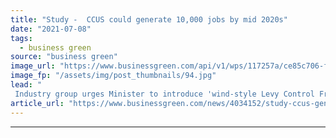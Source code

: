 ```yaml
---
title: "Study -  CCUS could generate 10,000 jobs by mid 2020s"
date: "2021-07-08"
tags: 
  - business green
source: "business green"
image_url: "https://www.businessgreen.com/api/v1/wps/117257a/ce85c706-f1fb-4a93-a636-16b91164e064/6/JW-20191121-0053-scaled-185x114.jpg"
image_fp: "/assets/img/post_thumbnails/94.jpg"
lead: "
 Industry group urges Minister to introduce 'wind-style Levy Control Framework' for nascent market at next Spending Review to provide industry with confidence to invest in first generation of carbon capture projects ..."
article_url: "https://www.businessgreen.com/news/4034152/study-ccus-generate-jobs-mid-2020s"
---
```


---
